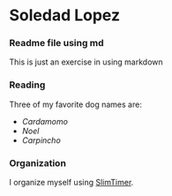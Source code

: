 # Soledad Lopez

### Readme file using md

This is just an exercise in using markdown


### Reading

Three of my favorite dog names are:

- *Cardamomo*
- *Noel*
- *Carpincho*


### Organization

I organize myself using [SlimTimer](www.slimtimer.com).
